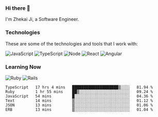 ### Hi there 👋
I'm Zhekai Ji, a Software Engineer.

### Technologies
These are some of the technologies and tools that I work with:

![JavaScript](https://img.shields.io/badge/JavaScript-323330.svg?logo=javascript&logoColor=F7DF1E) 
![TypeScript](https://img.shields.io/badge/TypeScript-007ACC.svg?logo=typescript&logoColor=white) 
![Node](https://img.shields.io/badge/Node.js-43853D.svg?logo=node.js&logoColor=white)
![React](https://img.shields.io/badge/React-20232a.svg?logo=react&logoColor=61DAFB) 
![Angular](https://img.shields.io/badge/Angular-E23237.svg?logo=angularjs&logoColor=white)

### Learning Now
![Ruby](https://img.shields.io/badge/Ruby-CC342D.svg?logo=ruby&logoColor=white)
![Rails](https://img.shields.io/badge/Rails-CC0000.svg?logo=ruby-on-rails&logoColor=white)

<!--START_SECTION:waka-->

```text
TypeScript   17 hrs 4 mins   ████████████████████▒░░░░   81.94 %
Ruby         1 hr 55 mins    ██▒░░░░░░░░░░░░░░░░░░░░░░   09.24 %
JavaScript   54 mins         █░░░░░░░░░░░░░░░░░░░░░░░░   04.36 %
Text         14 mins         ▒░░░░░░░░░░░░░░░░░░░░░░░░   01.12 %
JSON         13 mins         ▒░░░░░░░░░░░░░░░░░░░░░░░░   01.06 %
ERB          13 mins         ▒░░░░░░░░░░░░░░░░░░░░░░░░   01.04 %
```

<!--END_SECTION:waka-->

